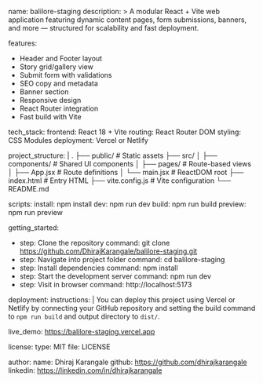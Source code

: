 name: balilore-staging
description: >
  A modular React + Vite web application featuring dynamic content pages,
  form submissions, banners, and more — structured for scalability and fast deployment.

features:
  - Header and Footer layout
  - Story grid/gallery view
  - Submit form with validations
  - SEO copy and metadata
  - Banner section
  - Responsive design
  - React Router integration
  - Fast build with Vite

tech_stack:
  frontend: React 18 + Vite
  routing: React Router DOM
  styling: CSS Modules
  deployment: Vercel or Netlify

project_structure: |
  .
  ├── public/                  # Static assets
  ├── src/
  │   ├── components/          # Shared UI components
  │   ├── pages/               # Route-based views
  │   ├── App.jsx              # Route definitions
  │   └── main.jsx             # ReactDOM root
  ├── index.html               # Entry HTML
  ├── vite.config.js           # Vite configuration
  └── README.md

scripts:
  install: npm install
  dev: npm run dev
  build: npm run build
  preview: npm run preview

getting_started:
  - step: Clone the repository
    command: git clone https://github.com/DhirajKarangale/balilore-staging.git
  - step: Navigate into project folder
    command: cd balilore-staging
  - step: Install dependencies
    command: npm install
  - step: Start the development server
    command: npm run dev
  - step: Visit in browser
    command: http://localhost:5173

deployment:
  instructions: |
    You can deploy this project using Vercel or Netlify by connecting your
    GitHub repository and setting the build command to `npm run build` and
    output directory to `dist/`.

live_demo: https://balilore-staging.vercel.app

license:
  type: MIT
  file: LICENSE

author:
  name: Dhiraj Karangale
  github: https://github.com/dhirajkarangale
  linkedin: https://linkedin.com/in/dhirajkarangale
